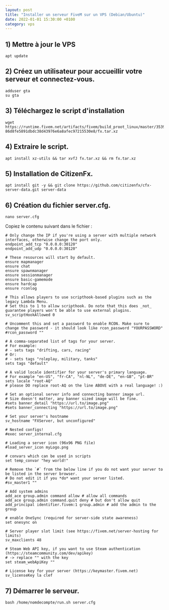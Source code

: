```yaml
---
layout: post
title: "Installer un serveur FiveM sur un VPS (Debian/Ubuntu)"
date: 2022-01-01 15:30:00 +0100
category: vps
---
```


## 1) Mettre à jour le VPS

`apt update`

## 2) Créez un utilisateur pour accueillir votre serveur et connectez-vous.

```
adduser gta
su gta
```

## 3) Téléchargez le script d'installation

```
wget https://runtime.fivem.net/artifacts/fivem/build_proot_linux/master/3539-86d8fe5891dbdc38d43976e6a8afec97215530e8/fx.tar.xz
```

## 4) Extraire le script.

`apt install xz-utils && tar xvfJ fx.tar.xz && rm fx.tar.xz`

## 5) Installation de CitizenFx.
```
apt install git -y && git clone https://github.com/citizenfx/cfx-server-data.git server-data
```
## 6) Création du fichier server.cfg.

`nano server.cfg`

Copiez le contenu suivant dans le fichier :
```
# Only change the IP if you're using a server with multiple network interfaces, otherwise change the port only.
endpoint_add_tcp "0.0.0.0:30120"
endpoint_add_udp "0.0.0.0:30120"

# These resources will start by default.
ensure mapmanager
ensure chat
ensure spawnmanager
ensure sessionmanager
ensure basic-gamemode
ensure hardcap
ensure rconlog

# This allows players to use scripthook-based plugins such as the legacy Lambda Menu.
# Set this to 1 to allow scripthook. Do note that this does _not_ guarantee players won't be able to use external plugins.
sv_scriptHookAllowed 0

# Uncomment this and set a password to enable RCON. Make sure to change the password - it should look like rcon_password "YOURPASSWORD"
#rcon_password ""

# A comma-separated list of tags for your server.
# For example:
# - sets tags "drifting, cars, racing"
# Or:
# - sets tags "roleplay, military, tanks"
sets tags "default"

# A valid locale identifier for your server's primary language.
# For example "en-US", "fr-CA", "nl-NL", "de-DE", "en-GB", "pt-BR"
sets locale "root-AQ" 
# please DO replace root-AQ on the line ABOVE with a real language! :)

# Set an optional server info and connecting banner image url.
# Size doesn't matter, any banner sized image will be fine.
#sets banner_detail "https://url.to/image.png"
#sets banner_connecting "https://url.to/image.png"

# Set your server's hostname
sv_hostname "FXServer, but unconfigured"

# Nested configs!
#exec server_internal.cfg

# Loading a server icon (96x96 PNG file)
#load_server_icon myLogo.png

# convars which can be used in scripts
set temp_convar "hey world!"

# Remove the `#` from the below line if you do not want your server to be listed in the server browser.
# Do not edit it if you *do* want your server listed.
#sv_master1 ""

# Add system admins
add_ace group.admin command allow # allow all commands
add_ace group.admin command.quit deny # but don't allow quit
add_principal identifier.fivem:1 group.admin # add the admin to the group

# enable OneSync (required for server-side state awareness)
set onesync on

# Server player slot limit (see https://fivem.net/server-hosting for limits)
sv_maxclients 48

# Steam Web API key, if you want to use Steam authentication (https://steamcommunity.com/dev/apikey)
# -> replace "" with the key
set steam_webApiKey ""

# License key for your server (https://keymaster.fivem.net)
sv_licenseKey la clef
```

## 7) Démarrer le serveur.
`bash /home/nomdecompte/run.sh server.cfg`

